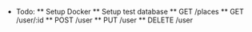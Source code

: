 * Todo:
  ** Setup Docker
  ** Setup test database
  ** GET /places
  ** GET /user/:id
  ** POST /user
  ** PUT /user
  ** DELETE /user